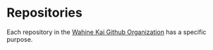 # Repositories

Each repository in the [Wahine Kai Github Organization](https://github.com/wahinekai)
has a specific purpose.
